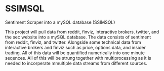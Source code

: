 # SSIMSQL
Sentiment Scraper into a mySQL database (SSIMSQL)

This project will pull data from reddit, finviz, interactive brokers, 
twitter, and the sec website into a mySQL database. The data consists of
sentiment from reddit, finviz, and twitter. Alongside some technical data 
from interactive brokers and finviz such as price, options data, and insider
trading. All of this data will be quantified numerically into one minute 
seqences. All of this will be strung together with multiprocessing as
it is needed to incorperate mmultiple data streams from different sources.


